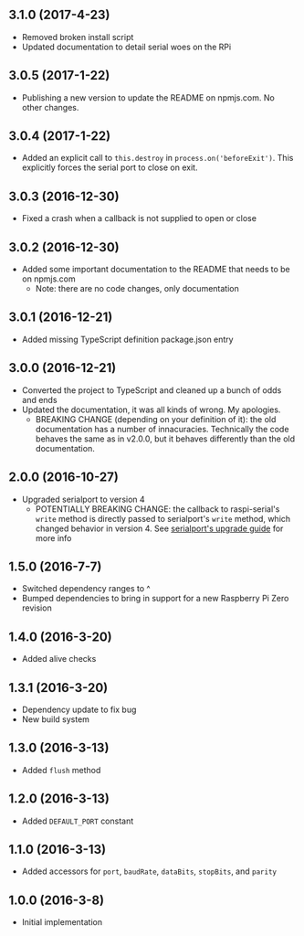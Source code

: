 ## 3.1.0 (2017-4-23)

- Removed broken install script
- Updated documentation to detail serial woes on the RPi

## 3.0.5 (2017-1-22)

- Publishing a new version to update the README on npmjs.com. No other changes.

## 3.0.4 (2017-1-22)

- Added an explicit call to `this.destroy` in `process.on('beforeExit')`. This explicitly forces the serial port to close on exit.

## 3.0.3 (2016-12-30)

- Fixed a crash when a callback is not supplied to open or close

## 3.0.2 (2016-12-30)

- Added some important documentation to the README that needs to be on npmjs.com
  - Note: there are no code changes, only documentation

## 3.0.1 (2016-12-21)

- Added missing TypeScript definition package.json entry

## 3.0.0 (2016-12-21)

- Converted the project to TypeScript and cleaned up a bunch of odds and ends
- Updated the documentation, it was all kinds of wrong. My apologies.
  - BREAKING CHANGE (depending on your definition of it): the old documentation has a number of innacuracies. Technically the code behaves the same as in v2.0.0, but it behaves differently than the old documentation.

## 2.0.0 (2016-10-27)

- Upgraded serialport to version 4
    - POTENTIALLY BREAKING CHANGE: the callback to raspi-serial's `write` method is directly passed to serialport's `write` method, which changed behavior in version 4. See [serialport's upgrade guide](https://github.com/EmergingTechnologyAdvisors/node-serialport/blob/master/UPGRADE_GUIDE.md) for more info

## 1.5.0 (2016-7-7)

- Switched dependency ranges to ^
- Bumped dependencies to bring in support for a new Raspberry Pi Zero revision

## 1.4.0 (2016-3-20)

- Added alive checks

## 1.3.1 (2016-3-20)

- Dependency update to fix bug
- New build system

## 1.3.0 (2016-3-13)

- Added `flush` method

## 1.2.0 (2016-3-13)

- Added `DEFAULT_PORT` constant

## 1.1.0 (2016-3-13)

- Added accessors for `port`, `baudRate`, `dataBits`, `stopBits`, and `parity`

## 1.0.0 (2016-3-8)

- Initial implementation
